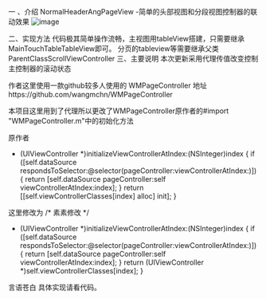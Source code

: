  一 、介绍
 NormalHeaderAngPageView
 -简单的头部视图和分段视图控制器的联动效果
 ![image](https://github.com/AnnaMa1992/NormalHeaderAngPageView/blob/master/HeaderViewAndPageView/UntitledNormal.gif)   

 二、实现方法
代码极其简单操作流畅，主视图用tableView搭建，只需要继承MainTouchTableTableView即可。
分页的tableview等需要继承父类ParentClassScrollViewController
三、主要说明
本次更新采用代理传值改变控制主控制器的滚动状态

作者这里使用一款github较多人使用的 WMPageController 地址https://github.com/wangmchn/WMPageController

本项目这里用到了代理所以更改了WMPageController原作者的#import "WMPageController.m"中的初始化方法

原作者
- (UIViewController *)initializeViewControllerAtIndex:(NSInteger)index {
    if ([self.dataSource respondsToSelector:@selector(pageController:viewControllerAtIndex:)]) {
        return [self.dataSource pageController:self viewControllerAtIndex:index];
    }
    return [[self.viewControllerClasses[index] alloc] init];
}

这里修改为
/*  素素修改 */
- (UIViewController *)initializeViewControllerAtIndex:(NSInteger)index {
    if ([self.dataSource respondsToSelector:@selector(pageController:viewControllerAtIndex:)]) {
        return [self.dataSource pageController:self viewControllerAtIndex:index];
    }
    return (UIViewController *)self.viewControllerClasses[index];
}

言语苍白 具体实现请看代码。 
